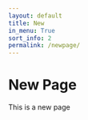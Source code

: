 ```yaml
---
layout: default
title: New
in_menu: True
sort_info: 2
permalink: /newpage/
---
```


# New Page

This is a new page
